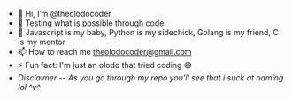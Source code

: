 - 👋 Hi, I’m @theolodocoder
- 👀 Testing what is possible through code
- 🌱 Javascript is my baby, Python is my sidechick, Golang is my friend, C is my mentor
- 📫 How to reach me theolodocoder@gmail.com
- ⚡ Fun fact: I'm just an olodo that tried coding 😅
- *Disclaimer -- As you go through my repo you'll see that i suck at naming lol ^v^*
<!--- 💞️ I’m looking to collaborate on  --->

<!---
theolodocoder/theolodocoder is a ✨ special ✨ repository because its `README.md` (this file) appears on your GitHub profile.
You can click the Preview link to take a look at your changes.
--->

